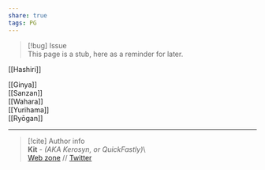 ```yaml
---  
share: true  
tags: PG  
---  
```

> [!bug] Issue  
> This page is a stub, here as a reminder for later.  
  
[[Hashiri]]  
  
[[Ginya]]  
[[Sanzan]]  
[[Wahara]]  
[[Yurihama]]  
[[Ryōgan]]  
  
-----  
> [!cite] Author info  
> **Kit** - *(AKA Kerosyn, or QuickFastly)*\  
> [Web zone](https://kitabe.link) // [Twitter](https://twitter.com/Kerosyn_)